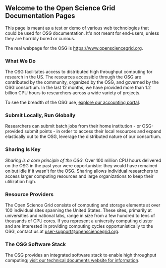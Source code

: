 ## Welcome to the Open Science Grid Documentation Pages

This page is meant as a test or demo of various web technologies that could be used for OSG documentation.
It's not meant for end-users, unless they are horribly bored or curious.

The real webpage for the OSG is <https://www.opensciencegrid.org>.

### What We Do

The OSG facilitates access to distributed high throughput computing for research in the US.
The resources accessible through the OSG are contributed by the community, organized by the OSG, and governed by the OSG consortium.
In the last 12 months, we have provided more than 1.2 billion CPU hours to researchers across a wide variety of projects.

To see the breadth of the OSG use, [explore our accounting portal](https://gracc.opensciencegrid.org).

### Submit Locally, Run Globally

Researchers can submit batch jobs from their home institution - or OSG-provided submit points - in order to access their local resources and expand
elastically out to the OSG, leverage the distributed nature of our consortium.

### Sharing Is Key

*Sharing is a core principle of the OSG.*  Over 100 million CPU hours delivered on the OSG in the past year were opportunistic: they would have remained on but idle
if it wasn't for the OSG. Sharing allows individual researchers to access larger computing resources and large organizations to keep their utilization high.

### Resource Providers

The Open Science Grid consists of computing and storage elements at over 100 individual sites spanning the United States.
These sites, primarily at universities and national labs, range in size from a few hundred to tens of thousands of CPU cores.
If you represent a university computing cluster and are interested in providing computing cycles opportunistically to the OSG,
contact us at user-support@opensciencegrid.org.

### The OSG Software Stack

The OSG provides an integrated software stack to enable high throughput computing; [visit our technical documents website for information](docs/).


